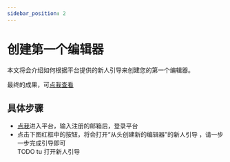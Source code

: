```yaml
---
sidebar_position: 2
---
```


# 创建第一个编辑器

本文将会介绍如何根据平台提供的新人引导来创建您的第一个编辑器。


最终的成果，可[点我查看](https://meta3d-production-5eol5gce9a6b9c-1302358347.tcloudbaseapp.com/EnterApp?account=meta3d&appName=%E6%9C%80%E7%AE%80%E5%8D%95%E7%9A%84%E7%BC%96%E8%BE%91%E5%99%A81)

## 具体步骤

- [点我](https://meta3d-production-5eol5gce9a6b9c-1302358347.tcloudbaseapp.com/Login)进入平台，输入注册的邮箱后，登录平台   
- 点击下图红框中的按钮，将会打开“从头创建新的编辑器”的新人引导 ，请一步一步完成引导即可   
TODO tu 打开新人引导

<!-- 如果不是第一次点击该按钮，则不会打开新人引导。可以点击下图红框中的按钮， -->


